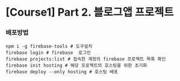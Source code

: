 # [Course1] Part 2. 블로그앱 프로젝트

### 배포방법

```shell
npm i -g firebase-tools # 도구설치
firebase login # firebase  로그인
firebase projects:list # 접속한 계정의 firebase 프로젝트 목록 확인
firebase init hosting # 해당 프로젝트의 호스팅을 위한 초기화
firebase deploy --only hosting # 호스팅 배포
```
